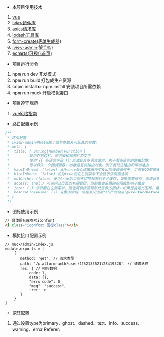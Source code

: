  - 本项目使用技术
 1. [vue](https://cn.vuejs.org/ "vue框架") 
 2. [iview组件库](http://v1.iviewui.com/docs/guide/start "iview组件库地址") 
 3. [axios请求库](http://www.axios-js.com/)
 4. [lodash工具库](https://www.lodashjs.com/)
 5. [form-create(表单生成器)](http://jsrun.net/7ehKp/edit)
 6. [iview-admin(脚手架)](https://gitee.com/icarusion/iview-admin?_from=gitee_search)
 6. [echarts(可视化首页)](https://echarts.apache.org/)

 - 项目运行命令
 1. npm run dev 开发模式
 2. npm run build 打包成生产资源
 3. cnpm install  **or** npm install 安装项目所需依赖
 4. npm run muck 开启模拟接口
 
 - 项目遵守规范 
 1. [vue风格指南](https://cn.vuejs.org/v2/style-guide/)


- 路由配置示例
``` javascript
/**
 * 路由配置
 * iview-admin中meta除了原生参数外可配置的参数:
 * meta: {
 *  title: { String|Number|Function }
 *         显示在侧边栏、面包屑和标签栏的文字
 *         使用'{{ 多语言字段 }}'形式结合多语言使用，例子看多语言的路由配置;
 *         可以传入一个回调函数，参数是当前路由对象，例子看动态路由和带参路由
 *  hideInBread: (false) 设为true后此级路由将不会出现在面包屑中，示例看QQ群路由配置
 *  hideInMenu: (false) 设为true后在左侧菜单不会显示该页面选项
 *  notCache: (false) 设为true后页面在切换标签后不会缓存，如果需要缓存，无需设置这个字段，而且需要设置页面组件name属性和路由配置的name一致
 *  access: (null) 可访问该页面的权限数组，当前路由设置的权限会影响子路由
 *  icon: (-) 该页面在左侧菜单、面包屑和标签导航处显示的图标，如果是自定义图标，需要在图标名称前加下划线'_'
 *  beforeCloseName: (-) 设置该字段，则在关闭当前tab页时会去'@/router/before-close.js'里寻找该字段名对应的方法，作为关闭前的钩子函数
 * }
 */
 ```

- 图标使用示例
 ```html
 // 具体图标库参考iconfont
<i class="iconfont 图标class"></i>
 ```

 - 模拟接口配置示例
 ```
 // muck/admin/index.js
 module.exports = [
     {
        method: 'get', // 请求类型
        path: '/platform-auth/user/1252135521128419328', // 请求路径
        res: { // 相应数据
            code: 1, 
            data: {},
            "errorcode": 0,
            "msg": "success",
            "ret": 0
        }
     }
 ]

 ```

 - 按钮配置
 1. 通过设置type为primary、ghost、dashed、text、info、success、warning、error
 Referer: